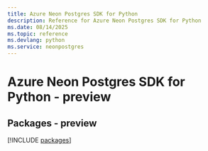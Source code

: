 ```yaml
---
title: Azure Neon Postgres SDK for Python
description: Reference for Azure Neon Postgres SDK for Python
ms.date: 08/14/2025
ms.topic: reference
ms.devlang: python
ms.service: neonpostgres
---
```

# Azure Neon Postgres SDK for Python - preview
## Packages - preview
[!INCLUDE [packages](neon-postgres-index.md)]